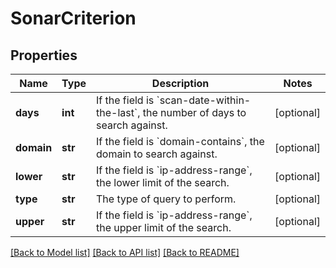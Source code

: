 # SonarCriterion

## Properties
Name | Type | Description | Notes
------------ | ------------- | ------------- | -------------
**days** | **int** | If the field is &#x60;scan-date-within-the-last&#x60;, the number of days to search against. | [optional] 
**domain** | **str** | If the field is &#x60;domain-contains&#x60;, the domain to search against. | [optional] 
**lower** | **str** | If the field is &#x60;ip-address-range&#x60;, the lower limit of the search. | [optional] 
**type** | **str** | The type of query to perform. | [optional] 
**upper** | **str** | If the field is &#x60;ip-address-range&#x60;, the upper limit of the search. | [optional] 

[[Back to Model list]](../README.md#documentation-for-models) [[Back to API list]](../README.md#documentation-for-api-endpoints) [[Back to README]](../README.md)

